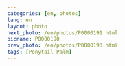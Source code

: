 ```yaml
---
categories: [en, photos]
lang: en
layout: photo
next_photo: /en/photos/P0000191.html
picname: P0000190
prev_photo: /en/photos/P0000193.html
tags: [Ponytail Palm]
---
```

